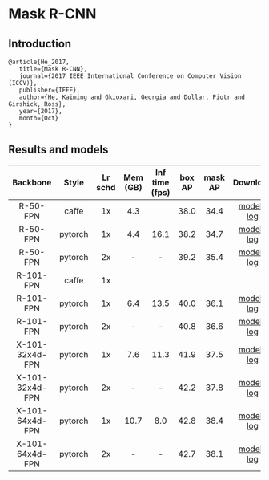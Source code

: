 # Mask R-CNN

## Introduction
```
@article{He_2017,
   title={Mask R-CNN},
   journal={2017 IEEE International Conference on Computer Vision (ICCV)},
   publisher={IEEE},
   author={He, Kaiming and Gkioxari, Georgia and Dollar, Piotr and Girshick, Ross},
   year={2017},
   month={Oct}
}
```

## Results and models

|    Backbone     |  Style  | Lr schd | Mem (GB) | Inf time (fps) | box AP | mask AP | Download |
| :-------------: | :-----: | :-----: | :------: | :------------: | :----: | :-----: | :------: |
|    R-50-FPN     |  caffe  |   1x    | 4.3      |                | 38.0   | 34.4    |  [model](https://open-mmlab.s3.ap-northeast-2.amazonaws.com/mmdetection/v2.0/mask_rcnn/mask_rcnn_r50_caffe_fpn_1x_coco/mask_rcnn_r50_caffe_fpn_1x_coco_bbox_mAP-0.38__segm_mAP-0.344_20200504_231812-0ebd1859.pth) &#124; [log](https://open-mmlab.s3.ap-northeast-2.amazonaws.com/mmdetection/v2.0/mask_rcnn/mask_rcnn_r50_caffe_fpn_1x_coco/mask_rcnn_r50_caffe_fpn_1x_coco_20200504_231812.log.json) |
|    R-50-FPN     | pytorch |   1x    | 4.4      | 16.1           | 38.2   | 34.7    |  [model](https://open-mmlab.s3.ap-northeast-2.amazonaws.com/mmdetection/v2.0/mask_rcnn/mask_rcnn_r50_fpn_1x_coco/mask_rcnn_r50_fpn_1x_coco_20200205-d4b0c5d6.pth) &#124; [log](https://open-mmlab.s3.ap-northeast-2.amazonaws.com/mmdetection/v2.0/mask_rcnn/mask_rcnn_r50_fpn_1x_coco/mask_rcnn_r50_fpn_1x_coco_20200205_050542.log.json) |
|    R-50-FPN     | pytorch |   2x    | -        | -              | 39.2   | 35.4    | [model](https://open-mmlab.s3.ap-northeast-2.amazonaws.com/mmdetection/v2.0/mask_rcnn/mask_rcnn_r50_fpn_2x_coco/mask_rcnn_r50_fpn_2x_coco_bbox_mAP-0.392__segm_mAP-0.354_20200505_003907-3e542a40.pth) &#124; [log](https://open-mmlab.s3.ap-northeast-2.amazonaws.com/mmdetection/v2.0/mask_rcnn/mask_rcnn_r50_fpn_2x_coco/mask_rcnn_r50_fpn_2x_coco_20200505_003907.log.json)  |
|    R-101-FPN    |  caffe  |   1x    |          |                |        |         |  |
|    R-101-FPN    | pytorch |   1x    | 6.4      | 13.5           | 40.0   | 36.1    |  [model](https://open-mmlab.s3.ap-northeast-2.amazonaws.com/mmdetection/v2.0/mask_rcnn/mask_rcnn_r101_fpn_1x_coco/mask_rcnn_r101_fpn_1x_coco_20200204-1efe0ed5.pth) &#124; [log](https://open-mmlab.s3.ap-northeast-2.amazonaws.com/mmdetection/v2.0/mask_rcnn/mask_rcnn_r101_fpn_1x_coco/mask_rcnn_r101_fpn_1x_coco_20200204_144809.log.json) |
|    R-101-FPN    | pytorch |   2x    | -        | -              | 40.8   | 36.6    | [model](https://open-mmlab.s3.ap-northeast-2.amazonaws.com/mmdetection/v2.0/mask_rcnn/mask_rcnn_r101_fpn_2x_coco/mask_rcnn_r101_fpn_2x_coco_bbox_mAP-0.408__segm_mAP-0.366_20200505_071027-14b391c7.pth) &#124; [log](https://open-mmlab.s3.ap-northeast-2.amazonaws.com/mmdetection/v2.0/mask_rcnn/mask_rcnn_r101_fpn_2x_coco/mask_rcnn_r101_fpn_2x_coco_20200505_071027.log.json)  |
| X-101-32x4d-FPN | pytorch |   1x    | 7.6      | 11.3           | 41.9   | 37.5    |  [model](https://open-mmlab.s3.ap-northeast-2.amazonaws.com/mmdetection/v2.0/mask_rcnn/mask_rcnn_x101_32x4d_fpn_1x_coco/mask_rcnn_x101_32x4d_fpn_1x_coco_20200205-478d0b67.pth) &#124; [log](https://open-mmlab.s3.ap-northeast-2.amazonaws.com/mmdetection/v2.0/mask_rcnn/mask_rcnn_x101_32x4d_fpn_1x_coco/mask_rcnn_x101_32x4d_fpn_1x_coco_20200205_034906.log.json) |
| X-101-32x4d-FPN | pytorch |   2x    | -        | -              | 42.2   | 37.8    | [model](https://open-mmlab.s3.ap-northeast-2.amazonaws.com/mmdetection/v2.0/mask_rcnn/mask_rcnn_x101_32x4d_fpn_2x_coco/mask_rcnn_x101_32x4d_fpn_2x_coco_bbox_mAP-0.422__segm_mAP-0.378_20200506_004702-faef898c.pth) &#124; [log](https://open-mmlab.s3.ap-northeast-2.amazonaws.com/mmdetection/v2.0/mask_rcnn/mask_rcnn_x101_32x4d_fpn_2x_coco/mask_rcnn_x101_32x4d_fpn_2x_coco_20200506_004702.log.json)  |
| X-101-64x4d-FPN | pytorch |   1x    | 10.7     | 8.0            | 42.8   | 38.4    |  [model](https://open-mmlab.s3.ap-northeast-2.amazonaws.com/mmdetection/v2.0/mask_rcnn/mask_rcnn_x101_64x4d_fpn_1x_coco/mask_rcnn_x101_64x4d_fpn_1x_coco_20200201-9352eb0d.pth) &#124; [log](https://open-mmlab.s3.ap-northeast-2.amazonaws.com/mmdetection/v2.0/mask_rcnn/mask_rcnn_x101_64x4d_fpn_1x_coco/mask_rcnn_x101_64x4d_fpn_1x_coco_20200201_124310.log.json) |
| X-101-64x4d-FPN | pytorch |   2x    |  -       |   -            |  42.7  |  38.1   | [model](https://open-mmlab.s3.ap-northeast-2.amazonaws.com/mmdetection/v2.0/mask_rcnn/mask_rcnn_x101_64x4d_fpn_1x_coco/mask_rcnn_x101_64x4d_fpn_2x_coco_20200509_224208-39d6f70c.pth) &#124; [log](https://open-mmlab.s3.ap-northeast-2.amazonaws.com/mmdetection/v2.0/mask_rcnn/mask_rcnn_x101_64x4d_fpn_1x_coco/mask_rcnn_x101_64x4d_fpn_2x_coco_20200509_224208.log.json)|
